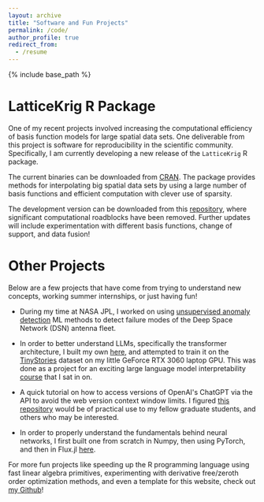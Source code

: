 ```yaml
---
layout: archive
title: "Software and Fun Projects"
permalink: /code/
author_profile: true
redirect_from:
  - /resume
---
```


{% include base_path %}

LatticeKrig R Package
======

One of my recent projects involved increasing the computational efficiency of basis function models for large spatial data sets. One deliverable from this project is software for reproducibility in the scientific community. Specifically, I am currently developing a new release of the `LatticeKrig` R package. 

The current binaries can be downloaded from [CRAN](https://cran.r-project.org/web/packages/LatticeKrig/). The package provides methods for interpolating big spatial data sets by using a large number of basis functions and efficient computation with clever use of sparsity. 

The development version can be downloaded from this [repository](https://github.com/antonyxsik/Normalization-Paper/tree/main), where significant computational roadblocks have been removed. Further updates will include experimentation with different basis functions, change of support, and data fusion!


Other Projects
======
Below are a few projects that have come from trying to understand new concepts, working summer internships, or just having fun! 

- During my time at NASA JPL, I worked on using [unsupervised anomaly detection](https://github.com/antonyxsik/Unsupervised_Anomaly_Detect) ML methods to detect failure modes of the Deep Space Network (DSN) antenna fleet. 

- In order to better understand LLMs, specifically the transformer architecture, I built my own [here](https://github.com/antonyxsik/ittybittyGPT), and attempted to train it on the [TinyStories](https://huggingface.co/datasets/roneneldan/TinyStories) dataset on my little GeForce RTX 3060 laptop GPU. This was done as a project for an exciting large language model interpretability [course](https://github.com/mines-opt-ml/decoding-gpt) that I sat in on. 

- A quick tutorial on how to access versions of OpenAI's ChatGPT via the API to avoid the web version context window limits. I figured [this repository](https://github.com/antonyxsik/GPT-API-Access-Tutorial) would be of practical use to my fellow graduate students, and others who may be interested. 

- In order to properly understand the fundamentals behind neural networks, I first built one from scratch in Numpy, then using PyTorch, and then in Flux.jl [here](https://github.com/antonyxsik/NeuralNetExperiments). 

For more fun projects like speeding up the R programming language using fast linear algebra primitives, experimenting with derivative free/zeroth order optimization methods, and even a template for this website, check out [my Github](https://github.com/antonyxsik)! 